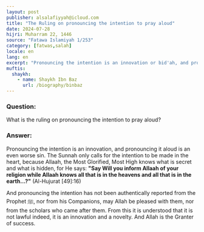 ```yaml
---
layout: post
publisher: alsalafiyyah@icloud.com
title: "The Ruling on pronouncing the intention to pray aloud"
date: 2024-07-28
hijri: Muharram 22, 1446
source: "Fatawa Islamiyah 1/253"
category: [fatwas,salah]
locale: en
lang: en
excerpt: "Pronouncing the intention is an innovation or bid'ah, and pronouncing it aloud is an even worse sin."
muftis:
  shaykh: 
    - name: Shaykh Ibn Baz
      url: /biography/binbaz
---
```


### Question:
What is the ruling on pronouncing the intention to pray aloud?

### Answer:
Pronouncing the intention is an innovation, and pronouncing it aloud is an even worse sin. The Sunnah only calls for the intention to be made in the heart, because Allaah, the Most Glorified, Most High knows what is secret and what is hidden, for He says: **"Say Will you inform Allaah of your religion while Allaah knows all that is in the heavens and all that is in the earth...?"** (Al-Hujurat [49]:16) 

And pronouncing the intention has not been authentically reported from the Prophet ﷺ, nor from his Companions, may Allah be pleased with them, nor from the scholars who came after them. From this it is understood that it is not lawful indeed, it is an innovation and a novelty. And Allah is the Granter of success.
